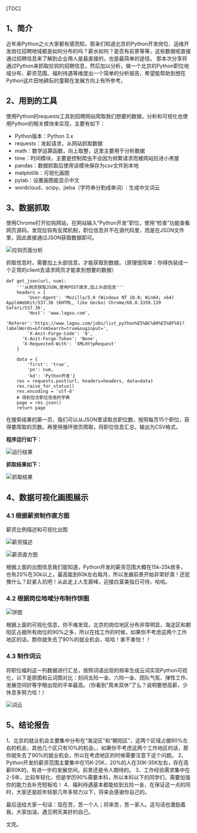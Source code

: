 [TOC]

## 1、简介
近年来Python之火大家都有感而知，那亲们知道北京的Python开发岗位、运维开发岗位招聘地域都是如何分布的吗？薪水如何？是否有前景等等，这些数据呢直接通过招聘信息来了解到企业用人是最直接的，也是最简单的途径。
那本次分享将通过Python来抓取拉钩的招聘信息，然后加以分析，做一个北京的Python职位地域分布、薪资范围、福利待遇等维度出一个简单的分析报告，希望能帮助到想在Python这片田地耕耘的童鞋在发展方向上有所参考。


## 2、用到的工具
使用Python的requests工具到招聘网站爬取我们想要的数据，分析和可视化也使用Python的相关模块来实现，主要有如下：
- Python版本：Python 3.x
- requests：发起请求，从网站抓取数据
- math：数学运算函数，向上取整，这里主要用于分析数据
- time：时间模块，主要是控制爬虫不会因为频繁请求而被网站拉进小黑屋
- pandas：数据抓取后使用该模块保存为csv文件到本地
- matplotlib：可视化画图
- pylab：设置画图能显示中文
- wordcloud、scipy、jieba（字符串分割成单词）：生成中文词云


## 3、数据抓取
使用Chrome打开拉钩网站，在网站输入“Python开发”职位，使用“检查”功能查看网页源码。发现拉钩有反爬机制，职位信息并不在源代码里，而是在JSON文件里，因此直接通过JSON获取数据即可。

![拉钩页面分析](https://github.com/nicksors/JobAnalysis/blob/master/images/lagou_page.png)



抓取信息时，需要加上头部信息，才能获取到数据。（原理很简单：你得伪装成一个正常的client去请求网页才能拿到想要的数据）
```
def get_json(url, num):
    '''从网页获取JSON,使用POST请求,加上头部信息'''
    headers = {
        'User-Agent': 'Mozilla/5.0 (Windows NT 10.0; Win64; x64) AppleWebKit/537.36 (KHTML, like Gecko) Chrome/66.0.3359.139 Safari/537.36',
        'Host': 'www.lagou.com',
      'Referer':'https://www.lagou.com/jobs/list_python%E5%BC%80%E5%8F%91?labelWords=&fromSearch=true&suginput=',
        'X-Anit-Forge-Code': '0',
      'X-Anit-Forge-Token': 'None',
      'X-Requested-With': 'XMLHttpRequest'
    }

    data = {
        'first': 'true',
        'pn': num,
        'kd': 'Python开发'}
    res = requests.post(url, headers=headers, data=data)
    res.raise_for_status()
    res.encoding = 'utf-8'
    # 得到包含职位信息的字典
    page = res.json()
    return page
```
在搜索结果的第一页，我们可以从JSON里读取总职位数，按照每页15个职位，获得要爬取的页数。再使用循环按页爬取，将职位信息汇总，输出为CSV格式。

**程序运行如下：**

![运行结果](https://github.com/nicksors/JobAnalysis/blob/master/images/count_info.png)


**抓取结果如下：**

![抓取结果](https://github.com/nicksors/JobAnalysis/blob/master/images/count_results.png)


## 4、数据可视化画图展示

### 4.1 根据薪资制作直方图

薪资比例描述和可视化出图

![薪资描述](https://github.com/nicksors/JobAnalysis/blob/master/images/Salary.png)

![薪资直方图](https://github.com/nicksors/JobAnalysis/blob/master/images/histogram.png)    


根据上面的出图信息我们能知道，Python开发的薪资范围大概在15k-25k居多，也有20%在30k以上，最高能到60k左右每月，所以发展前景开始非常好滴！还犹豫什么？赶紧入坑吧！从此走上人生巅峰，迎接白富美指日可待，哈哈。

### 4.2 根据岗位地域分布制作饼图

![饼图](https://github.com/nicksors/JobAnalysis/blob/master/images/pie_chart.png)



根据上面的可视化信息，你不难发现，北京的岗位地区分布非常明显，海淀区和朝阳区占据所有岗位的90%之多，所以在找工作的时候，如果你不考虑这两个工作地区的话，那你就失去了90%的就业机会，哈哈！害不害怕！！

### 4.3 制作词云

将职位福利这一列数据进行汇总，按照词语出现的频率生成云词实现Python可视化，以下是原图和云词图对比：刻间五险一金、六险一金、团队气氛、弹性工作、发展空间好等字眼出现的平率最高。（你看到“周末双休”了么？说明要想高薪，少休息多努力哈！）

![词云](https://github.com/nicksors/JobAnalysis/blob/master/images/word_cloud.png)


## 5、结论报告
1、北京的就业机会主要集中分布在“海淀区”和“朝阳区”，这两个区域占据90%左右的机会，其他几个区只有10%的机会。，如果你不考虑这两个工作地区的话，那你就失去了90%的就业机会，所以在考虑地区的时候需要注意下这个问题。
2、Python开发的薪资范围主要集中在15K-25K，20%的人在30K-35K左右，存在高薪60K的，有进一步的发展空间，前景还是令人期待的。
3、工作经验需求集中在2-5年，比较年轻化，但是学历90%需要本科，所以本科以下的同学们，需要加强你的能力去补充短板哈！
4、福利待遇基本都能给到五险一金，在保证这一点的同时，大家还是趁年轻那几年多努力以下，将来会感谢你自己的。

最后送给大家一句话：现在苦，苦一个人；将来苦，苦一家人。这句话也激励着我，大家加油，遇见明天美好的自己。

文完。

